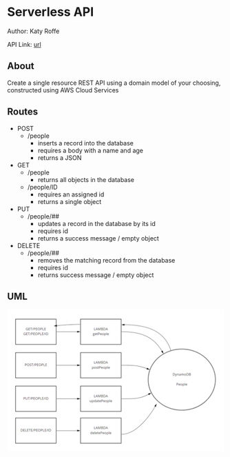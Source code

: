# Serverless API

Author: Katy Roffe

API Link: [url](https://7rr148n24h.execute-api.us-west-2.amazonaws.com/people/)

## About

Create a single resource REST API using a domain model of your choosing, constructed using AWS Cloud Services

## Routes

- POST
  - /people
    - inserts a record into the database
    - requires a body with a name and age
    - returns a JSON
- GET
  - /people
    - returns all objects in the database
  - /people/ID
    - requires an assigned id
    - returns a single object
- PUT
  - /people/##
    - updates a record in the database by its id
    - requires id
    - returns a success message / empty object
- DELETE
  - /people/##
    - removes the matching record from the database
    - requires id
    - returns success message / empty object

## UML
![Routing UML](./zimages/serverlessUML.PNG)
